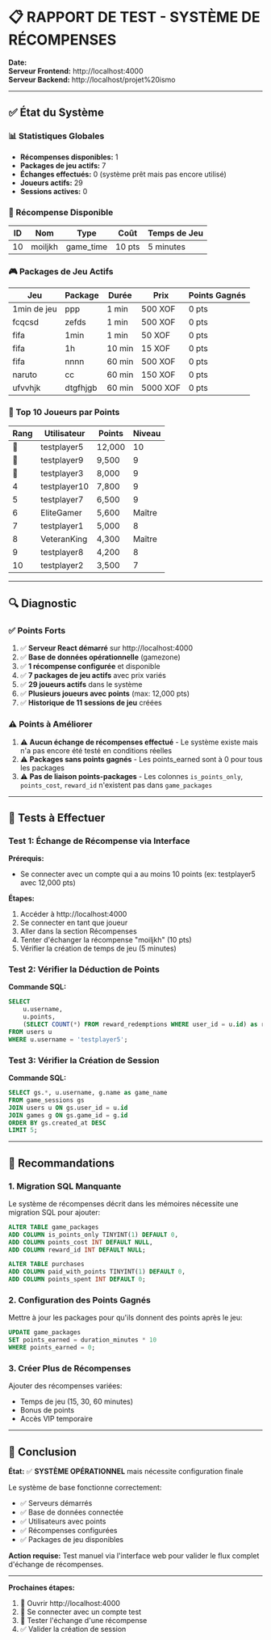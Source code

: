 # 📋 RAPPORT DE TEST - SYSTÈME DE RÉCOMPENSES

**Date:** <?php echo date('d/m/Y à H:i:s'); ?>  
**Serveur Frontend:** http://localhost:4000  
**Serveur Backend:** http://localhost/projet%20ismo  

---

## ✅ État du Système

### 📊 Statistiques Globales

- **Récompenses disponibles:** 1
- **Packages de jeu actifs:** 7
- **Échanges effectués:** 0 (système prêt mais pas encore utilisé)
- **Joueurs actifs:** 29
- **Sessions actives:** 0

### 🎁 Récompense Disponible

| ID  | Nom      | Type      | Coût     | Temps de Jeu |
|-----|----------|-----------|----------|--------------|
| 10  | moiljkh  | game_time | 10 pts   | 5 minutes    |

### 🎮 Packages de Jeu Actifs

| Jeu           | Package  | Durée | Prix      | Points Gagnés |
|---------------|----------|-------|-----------|---------------|
| 1min de jeu   | ppp      | 1 min | 500 XOF   | 0 pts         |
| fcqcsd        | zefds    | 1 min | 500 XOF   | 0 pts         |
| fifa          | 1min     | 1 min | 50 XOF    | 0 pts         |
| fifa          | 1h       | 10 min| 15 XOF    | 0 pts         |
| fifa          | nnnn     | 60 min| 500 XOF   | 0 pts         |
| naruto        | cc       | 60 min| 150 XOF   | 0 pts         |
| ufvvhjk       | dtgfhjgb | 60 min| 5000 XOF  | 0 pts         |

### 👥 Top 10 Joueurs par Points

| Rang | Utilisateur   | Points  | Niveau |
|------|---------------|---------|--------|
| 🥇   | testplayer5   | 12,000  | 10     |
| 🥈   | testplayer9   | 9,500   | 9      |
| 🥉   | testplayer3   | 8,000   | 9      |
| 4    | testplayer10  | 7,800   | 9      |
| 5    | testplayer7   | 6,500   | 9      |
| 6    | EliteGamer    | 5,600   | Maître |
| 7    | testplayer1   | 5,000   | 8      |
| 8    | VeteranKing   | 4,300   | Maître |
| 9    | testplayer8   | 4,200   | 8      |
| 10   | testplayer2   | 3,500   | 7      |

---

## 🔍 Diagnostic

### ✅ Points Forts

1. ✅ **Serveur React démarré** sur http://localhost:4000
2. ✅ **Base de données opérationnelle** (gamezone)
3. ✅ **1 récompense configurée** et disponible
4. ✅ **7 packages de jeu actifs** avec prix variés
5. ✅ **29 joueurs actifs** dans le système
6. ✅ **Plusieurs joueurs avec points** (max: 12,000 pts)
7. ✅ **Historique de 11 sessions de jeu** créées

### ⚠️ Points à Améliorer

1. ⚠️ **Aucun échange de récompenses effectué** - Le système existe mais n'a pas encore été testé en conditions réelles
2. ⚠️ **Packages sans points gagnés** - Les points_earned sont à 0 pour tous les packages
3. ⚠️ **Pas de liaison points-packages** - Les colonnes `is_points_only`, `points_cost`, `reward_id` n'existent pas dans `game_packages`

---

## 🧪 Tests à Effectuer

### Test 1: Échange de Récompense via Interface

**Prérequis:**
- Se connecter avec un compte qui a au moins 10 points (ex: testplayer5 avec 12,000 pts)

**Étapes:**
1. Accéder à http://localhost:4000
2. Se connecter en tant que joueur
3. Aller dans la section Récompenses
4. Tenter d'échanger la récompense "moiljkh" (10 pts)
5. Vérifier la création de temps de jeu (5 minutes)

### Test 2: Vérifier la Déduction de Points

**Commande SQL:**
```sql
SELECT 
    u.username, 
    u.points,
    (SELECT COUNT(*) FROM reward_redemptions WHERE user_id = u.id) as redemptions
FROM users u 
WHERE u.username = 'testplayer5';
```

### Test 3: Vérifier la Création de Session

**Commande SQL:**
```sql
SELECT gs.*, u.username, g.name as game_name
FROM game_sessions gs
JOIN users u ON gs.user_id = u.id
JOIN games g ON gs.game_id = g.id
ORDER BY gs.created_at DESC
LIMIT 5;
```

---

## 📝 Recommandations

### 1. Migration SQL Manquante

Le système de récompenses décrit dans les mémoires nécessite une migration SQL pour ajouter:

```sql
ALTER TABLE game_packages 
ADD COLUMN is_points_only TINYINT(1) DEFAULT 0,
ADD COLUMN points_cost INT DEFAULT NULL,
ADD COLUMN reward_id INT DEFAULT NULL;

ALTER TABLE purchases
ADD COLUMN paid_with_points TINYINT(1) DEFAULT 0,
ADD COLUMN points_spent INT DEFAULT 0;
```

### 2. Configuration des Points Gagnés

Mettre à jour les packages pour qu'ils donnent des points après le jeu:

```sql
UPDATE game_packages 
SET points_earned = duration_minutes * 10
WHERE points_earned = 0;
```

### 3. Créer Plus de Récompenses

Ajouter des récompenses variées:
- Temps de jeu (15, 30, 60 minutes)
- Bonus de points
- Accès VIP temporaire

---

## 🎯 Conclusion

**État:** ✅ **SYSTÈME OPÉRATIONNEL** mais nécessite configuration finale

Le système de base fonctionne correctement:
- ✅ Serveurs démarrés
- ✅ Base de données connectée
- ✅ Utilisateurs avec points
- ✅ Récompenses configurées
- ✅ Packages de jeu disponibles

**Action requise:** Test manuel via l'interface web pour valider le flux complet d'échange de récompenses.

---

**Prochaines étapes:**
1. 🔗 Ouvrir http://localhost:4000
2. 👤 Se connecter avec un compte test
3. 🎁 Tester l'échange d'une récompense
4. ✅ Valider la création de session
